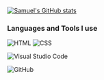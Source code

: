 [![Samuel's GitHub stats](https://github-readme-stats.vercel.app/api?username=Ottodiekatze&theme=dark&show_icons=true)](https://github.com/anuraghazra/github-readme-stats)

### Languages and Tools I use

![HTML](https://img.shields.io/badge/-HTML-333333?style=for-the-badge&logo=HTML5)
![CSS](https://img.shields.io/badge/-CSS-333333?style=for-the-badge&logo=CSS3)

![Visual Studio Code](https://img.shields.io/badge/-visual%20studio%20code-333333?style=for-the-badge&logo=visualstudiocode)

![GitHub](https://img.shields.io/badge/-GitHub-333333?style=for-the-badge&logo=github)

